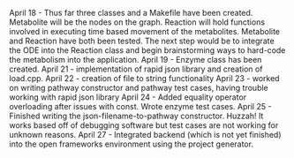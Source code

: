 April 18 - Thus far three classes and a Makefile have been created. Metabolite will be the nodes on the graph. Reaction will hold functions involved in executing time based movement of the metabolites. Metabolite and Reaction have both been tested. The next step would be to integrate the ODE into the Reaction class and begin brainstorming ways to hard-code the metabolism into the application.
April 19 - Enzyme class has been created.
April 21 - implementation of rapid json library and creation of load.cpp.
April 22 - creation of file to string functionality
April 23 - worked on writing pathway constructor and pathway test cases, having trouble working with rapid json library
April 24 - Added equality operator overloading after issues with const. Wrote enzyme test cases.
April 25 - Finished writing the json-filename-to-pathway constructor. Huzzah! It works based off of debugging software but test cases are not working for unknown reasons.
April 27 - Integrated backend (which is not yet finished) into the open frameworks environment using the project generator.
